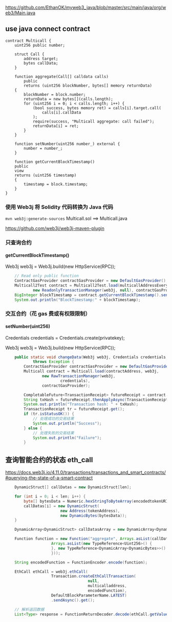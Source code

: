 https://github.com/EthanOK/myweb3_java/blob/master/src/main/java/org/web3/Main.java

## use java connect contract

```solidity
contract Multicall {
    uint256 public number;

    struct Call {
        address target;
        bytes callData;
    }

    function aggregate(Call[] calldata calls)
        public
        returns (uint256 blockNumber, bytes[] memory returnData)
    {
        blockNumber = block.number;
        returnData = new bytes[](calls.length);
        for (uint256 i = 0; i < calls.length; i++) {
            (bool success, bytes memory ret) = calls[i].target.call(
                calls[i].callData
            );
            require(success, "Multicall aggregate: call failed");
            returnData[i] = ret;
        }
    }

    function setNumber(uint256 number_) external {
        number = number_;
    }

    function getCurrentBlockTimestamp()
    public
    view
    returns (uint256 timestamp)
    {
        timestamp = block.timestamp;
    }
}
```

### 使用 Web3j 将 Solidity 代码转换为 Java 代码

`mvn web3j:generate-sources` Multicall.sol ==> Multicall.java

https://github.com/web3j/web3j-maven-plugin

### 只查询合约

#### getCurrentBlockTimestamp()

Web3j web3j = Web3j.build(new HttpService(RPC));

```java
	// Read only public function
	ContractGasProvider contractGasProvider = new DefaultGasProvider();
	Multicall2Test contract = Multicall2Test.load(multicallAddressEveryone, web3j,
			new ReadonlyTransactionManager(web3j, null), contractGasProvider);
	BigInteger blockTimestamp = contract.getCurrentBlockTimestamp().sendAsync().get();
	System.out.println("BlockTimestamp:" + blockTimestamp);
```

### 交互合约（花 gas 费或有权限限制）

#### setNumber(uint256)

Credentials credentials = Credentials.create(privatekey);

Web3j web3j = Web3j.build(new HttpService(RPC));

```java
	public static void changeData(Web3j web3j, Credentials credentials, String contractAddress)
			throws Exception {
		ContractGasProvider contractGasProvider = new DefaultGasProvider();
		Multicall contract = Multicall.load(contractAddress, web3j,
				new RawTransactionManager(web3j,
						credentials),
				contractGasProvider);

		CompletableFuture<TransactionReceipt> futureReceipt = contract.setNumber(blockNumber).sendAsync();
		String txHash = futureReceipt.thenApplyAsync(TransactionReceipt::getTransactionHash).get();
		System.out.println("Transaction hash: " + txHash);
		TransactionReceipt tr = futureReceipt.get();
		if (tr.isStatusOK()) {
			// 处理成功的交易结果
			System.out.println("Success");
		} else {
			// 处理失败的交易结果
			System.out.println("Failure");
		}
```

## 查询智能合约的状态 eth_call

https://docs.web3j.io/4.11.0/transactions/transactions_and_smart_contracts/#querying-the-state-of-a-smart-contract

```java
	DynamicStruct[] callDatas = new DynamicStruct[len];

	for (int i = 0; i < len; i++) {
		byte[] bytesData = Numeric.hexStringToByteArray(encodedtokenURI);
		callDatas[i] = new DynamicStruct(
						new Address(tokenAddress),
						new DynamicBytes(bytesData));
	}

	DynamicArray<DynamicStruct> callDatasArray = new DynamicArray<DynamicStruct>(DynamicStruct.class, callDatas);

	Function function = new Function("aggregate", Arrays.asList(callDatasArray),
					Arrays.asList(new TypeReference<Uint256>() {
					}, new TypeReference<DynamicArray<DynamicBytes>>() {
					}));

	String encodedFunction = FunctionEncoder.encode(function);

	EthCall ethCall = web3j.ethCall(
					Transaction.createEthCallTransaction(
									null,
									multicalladdress,
									encodedFunction),
					DefaultBlockParameterName.LATEST)
					.sendAsync().get();

	// 解析返回数据
	List<Type> response = FunctionReturnDecoder.decode(ethCall.getValue(), function.getOutputParameters());


```
